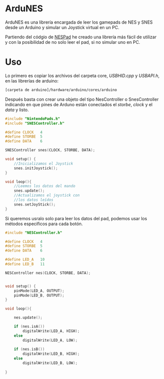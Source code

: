 ArduNES
=========
ArduNES es una librería encargada de leer los gamepads de NES y SNES desde un Arduino y simular un Joystick virtual en un PC.

Partiendo del códgio de [NESPad][1] he creado una librería más fácil de utilizar y con la posibilidad de no solo leer el pad, si no simular uno en PC.

Uso
====
Lo primero es copiar los archivos del carpeta core, _USBHID.cpp_ y _USBAPI.h_, en las librerías de arduino:

```bash
[carpeta de arduino]/hardware/arduino/cores/arduino
```
Después basta con crear una objeto del tipo NesController o SnesController indicando en que pines de Arduno están conectados el _storbe_, _clock_ y el _data_ y listo.

```c
#include "NintendoPads.h"
#include "SNESController.h"

#define CLOCK 	4
#define STORBE 	5
#define DATA    6

SNESController snes(CLOCK, STORBE, DATA);

void setup() {
    //Inicializamos el Joystick
	snes.initJoystick();
}

void loop(){
	//Leemos los datos del mando
	snes.update();
	//Actualizamos el joystick con
	//los datos leídos
	snes.setJoyStick();
}
```
Si queremos usralo solo para leer los datos del pad, podemos usar los métodos específicos para cada botón.

```c
#include "NESController.h"

#define CLOCK 	4
#define STORBE 	5
#define DATA    6

#define LED_A	10
#define LED_B	11

NESController nes(CLOCK, STORBE, DATA);


void setup() {
	pinMode(LED_A, OUTPUT);
	pinMode(LED_B, OUTPUT);
}

void loop(){

	nes.update();

	if (nes.isA())
		digitalWrite(LED_A, HIGH);
	else
		digitalWrite(LED_A, LOW);
	
	if (nes.isB())
		digitalWrite(LED_B, HIGH);
	else
		digitalWrite(LED_B, LOW);
		
}

```

  [1]: https://code.google.com/p/nespad/%20NESPad